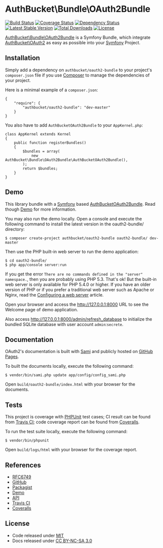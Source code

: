 AuthBucket\\Bundle\\OAuth2Bundle
================================

[![Build
Status](https://travis-ci.org/authbucket/oauth2-bundle.svg?branch=master)](https://travis-ci.org/authbucket/oauth2-bundle)
[![Coverage
Status](https://img.shields.io/coveralls/authbucket/oauth2-bundle.svg)](https://coveralls.io/r/authbucket/oauth2-bundle?branch=master)
[![Dependency
Status](https://www.versioneye.com/php/authbucket:oauth2-bundle/dev-master/badge.svg)](https://www.versioneye.com/php/authbucket:oauth2-bundle/dev-master)
[![Latest Stable
Version](https://poser.pugx.org/authbucket/oauth2-bundle/v/stable.svg)](https://packagist.org/packages/authbucket/oauth2-bundle)
[![Total
Downloads](https://poser.pugx.org/authbucket/oauth2-bundle/downloads.svg)](https://packagist.org/packages/authbucket/oauth2-bundle)
[![License](https://poser.pugx.org/authbucket/oauth2-bundle/license.svg)](https://packagist.org/packages/authbucket/oauth2-bundle)

[AuthBucket\\Bundle\\OAuth2Bundle](https://github.com/authbucket/oauth2-bundle)
is a Symfony Bundle, which integrate
[AuthBucket\\OAuth2](https://github.com/authbucket/oauth2) as easy as
possible into your [Symfony](http://symfony.com) Project.

Installation
------------

Simply add a dependency on `authbucket/oauth2-bundle` to your project's
`composer.json` file if you use [Composer](http://getcomposer.org/) to
manage the dependencies of your project.

Here is a minimal example of a `composer.json`:

    {
        "require": {
            "authbucket/oauth2-bundle": "dev-master"
        }
    }

You also have to add `AuthBucketOAuth2Bundle` to your `AppKernel.php`:

    class AppKernel extends Kernel
    {
        public function registerBundles()
        {
            $bundles = array(
                new AuthBucket\Bundle\OAuth2Bundle\AuthBucketOAuth2Bundle(),
            );
            return $bundles;
        }
    }

Demo
----

This library bundle with a [Symfony](http://symfony.com/) based
[AuthBucketOAuth2Bundle](https://github.com/authbucket/oauth2-bundle/blob/master/AuthBucketOAuth2Bundle.php).
Read though [Demo](http://oauth2-bundle.authbucket.com/demo) for more
information.

You may also run the demo locally. Open a console and execute the
following command to install the latest version in the oauth2-bundle/
directory:

    $ composer create-project authbucket/oauth2-bundle oauth2-bundle/ dev-master

Then use the PHP built-in web server to run the demo application:

    $ cd oauth2-bundle/
    $ php app/console server:run

If you get the error
`There are no commands defined in the "server" namespace.`, then you are
probably using PHP 5.3. That's ok! But the built-in web server is only
available for PHP 5.4.0 or higher. If you have an older version of PHP
or if you prefer a traditional web server such as Apache or Nginx, read
the [Configuring a web
server](http://symfony.com/doc/current/cookbook/configuration/web_server_configuration.html)
article.

Open your browser and access the <http://127.0.0.1:8000> URL to see the
Welcome page of demo application.

Also access <http://127.0.0.1:8000/admin/refresh_database> to initialize
the bundled SQLite database with user account `admin`:`secrete`.

Documentation
-------------

OAuth2's documentation is built with
[Sami](https://github.com/fabpot/Sami) and publicly hosted on [GitHub
Pages](http://authbucket.github.io/oauth2-bundle).

To built the documents locally, execute the following command:

    $ vendor/bin/sami.php update app/config/config_sami.php

Open `build/oauth2-bundle/index.html` with your browser for the
documents.

Tests
-----

This project is coverage with [PHPUnit](http://phpunit.de/) test cases;
CI result can be found from [Travis
CI](https://travis-ci.org/authbucket/oauth2-bundle); code coverage
report can be found from
[Coveralls](https://coveralls.io/r/authbucket/oauth2-bundle).

To run the test suite locally, execute the following command:

    $ vendor/bin/phpunit

Open `build/logs/html` with your browser for the coverage report.

References
----------

-   [RFC6749](http://tools.ietf.org/html/rfc6749)
-   [GitHub](https://github.com/authbucket/oauth2-bundle)
-   [Packagist](https://packagist.org/packages/authbucket/oauth2-bundle)
-   [Demo](http://oauth2-bundle.authbucket.com/demo)
-   [API](http://authbucket.github.io/oauth2-bundle/)
-   [Travis CI](https://travis-ci.org/authbucket/oauth2-bundle)
-   [Coveralls](https://coveralls.io/r/authbucket/oauth2-bundle)

License
-------

-   Code released under
    [MIT](https://github.com/authbucket/oauth2/blob/master/LICENSE)
-   Docs released under [CC BY-NC-SA
    3.0](http://creativecommons.org/licenses/by-nc-sa/3.0/)
